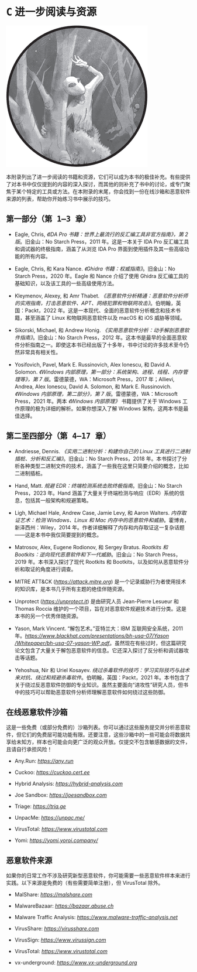<hgroup>

# <samp class="SANS_Futura_Std_Bold_Condensed_B_11">C</samp> <samp class="SANS_Dogma_OT_Bold_B_11">进一步阅读与资源</samp>

</hgroup>

![](img/opener.jpg)

本附录列出了进一步阅读的书籍和资源，它们可以成为本书的极佳补充。有些提供了对本书中仅仅提到的内容的深入探讨，而其他的则补充了书中的讨论，或专门聚焦于某个特定的工具或方法。在本附录的末尾，你会找到一份在线沙箱和恶意软件来源的列表，帮助你开始练习书中展示的技巧。

## <samp class="SANS_Futura_Std_Bold_B_11">第一部分（第 1–3 章）</samp>

+   Eagle, Chris, *《IDA Pro 书籍：世界上最流行的反汇编工具非官方指南》，第 2 版*。旧金山：No Starch Press，2011 年。这是一本关于 IDA Pro 反汇编工具和调试器的终极指南，涵盖了从浏览 IDA Pro 界面到使用插件及其一些高级功能的所有内容。

+   Eagle, Chris, 和 Kara Nance. *《Ghidra 书籍：权威指南》*。旧金山：No Starch Press，2020 年。Eagle 和 Nance 介绍了使用 Ghidra 反汇编工具的基础知识，以及该工具的一些高级使用方法。

+   Kleymenov, Alexey, 和 Amr Thabet. *《恶意软件分析精通：恶意软件分析师的实用指南，打击恶意软件、APT、网络犯罪和物联网攻击》*。伯明翰，英国：Packt，2022 年。这是一本现代、全面的恶意软件分析概念和技术书籍，甚至涵盖了 Linux 和物联网恶意软件以及 macOS 和 iOS 威胁等领域。

+   Sikorski, Michael, 和 Andrew Honig. *《实用恶意软件分析：动手解剖恶意软件指南》*。旧金山：No Starch Press，2012 年。这本书是最早的全面恶意软件分析指南之一。即使这本书已经出版了十多年，书中讨论的许多技术至今仍然非常具有相关性。

+   Yosifovich, Pavel, Mark E. Russinovich, Alex Ionescu, 和 David A. Solomon. *《Windows 内部原理，第一部分：系统架构、进程、线程、内存管理等》，第 7 版*。雷德蒙德，WA：Microsoft Press，2017 年；Allievi, Andrea, Alex Ionescu, David A. Solomon, 和 Mark E. Russinovich. *《Windows 内部原理，第二部分》，第 7 版*。雷德蒙德，WA：Microsoft Press，2021 年。两本 *《Windows 内部原理》* 书籍提供了关于 Windows 工作原理的极为详细的解析。如果你想深入了解 Windows 架构，这两本书是最佳选择。

## <samp class="SANS_Futura_Std_Bold_B_11">第二至四部分（第 4–17 章）</samp>

+   Andriesse, Dennis. *《实用二进制分析：构建你自己的 Linux 工具进行二进制插桩、分析和反汇编》*。旧金山：No Starch Press，2018 年。本书探讨了分析各种类型二进制文件的技术，涵盖了一些我在这里只简要介绍的概念，比如二进制插桩。

+   Hand, Matt. *规避 EDR：终端检测系统击败终极指南*。旧金山：No Starch Press，2023 年。Hand 涵盖了大量关于终端检测与响应（EDR）系统的信息，包括其一般架构和规避策略。

+   Ligh, Michael Hale, Andrew Case, Jamie Levy, 和 Aaron Walters. *内存取证艺术：检测 Windows、Linux 和 Mac 内存中的恶意软件和威胁*。霍博肯，新泽西州：Wiley，2014 年。作者详细解释了内存和内存取证这一复杂话题——这是本书中我仅简要提到的概念。

+   Matrosov, Alex, Eugene Rodionov, 和 Sergey Bratus. *Rootkits 和 Bootkits：逆向现代恶意软件和下一代威胁*。旧金山：No Starch Press，2019 年。本书深入探讨了现代 Rootkits 和 Bootkits，以及如何从恶意软件分析和取证的角度进行调查。

+   MITRE ATT&CK ([*https://<wbr>attack<wbr>.mitre<wbr>.org*](https://attack.mitre.org)) 是一个记录威胁行为者使用技术的知识库，是本书几乎所有主题的绝佳伴随资源。

+   Unprotect ([*https://<wbr>unprotect<wbr>.it*](https://unprotect.it)) 是由研究人员 Jean-Pierre Lesueur 和 Thomas Roccia 维护的一个项目，旨在对恶意软件规避技术进行分类。这是本书的另一个优秀伴随资源。

+   Yason, Mark Vincent. “解包艺术。”亚特兰大：IBM 互联网安全系统，2011 年。[*https://<wbr>www<wbr>.blackhat<wbr>.com<wbr>/presentations<wbr>/bh<wbr>-usa<wbr>-07<wbr>/Yason<wbr>/Whitepaper<wbr>/bh<wbr>-usa<wbr>-07<wbr>-yason<wbr>-WP<wbr>.pdf*](https://www.blackhat.com/presentations/bh-usa-07/Yason/Whitepaper/bh-usa-07-yason-WP.pdf)。虽然现在有些过时，但这篇研究论文包含了大量关于解包恶意软件的信息。它还深入探讨了反分析和调试器攻击等话题。

+   Yehoshua, Nir 和 Uriel Kosayev. *绕过杀毒软件的技巧：学习实际技巧与战术来对抗、绕过和规避杀毒软件*。伯明翰，英国：Packt，2021 年。本书包含了关于绕过反恶意软件防御的专业知识。虽然主要面向“进攻性”研究人员，但书中的技巧可以帮助恶意软件分析师理解恶意软件如何绕过这些防御。

## <samp class="SANS_Futura_Std_Bold_B_11">在线恶意软件沙箱</samp>

这是一些免费（或部分免费的）沙箱列表。你可以通过这些服务提交并分析恶意软件，但它们的免费层可能功能有限。还要注意，这些沙箱中的一些可能会将数据共享给未知方，样本也可能会向更广泛的观众开放。仅提交不包含敏感数据的文件，且请自行承担风险！

+   Any.Run: [*https://<wbr>any<wbr>.run*](https://any.run)

+   Cuckoo: [*https://<wbr>cuckoo<wbr>.cert<wbr>.ee*](https://cuckoo.cert.ee)

+   Hybrid Analysis: [*https://<wbr>hybrid<wbr>-analysis<wbr>.com*](https://hybrid-analysis.com)

+   Joe Sandbox: [*https://<wbr>joesandbox<wbr>.com*](https://joesandbox.com)

+   Triage: [*https://<wbr>tria<wbr>.ge*](https://tria.ge)

+   UnpacMe: [*https://<wbr>unpac<wbr>.me<wbr>/*](https://unpac.me/)

+   VirusTotal: [*https://<wbr>www<wbr>.virustotal<wbr>.com*](https://www.virustotal.com)

+   Yomi: [*https://<wbr>yomi<wbr>.yoroi<wbr>.company<wbr>/*](https://yomi.yoroi.company/)

## <samp class="SANS_Futura_Std_Bold_B_11">恶意软件来源</samp>

如果你的日常工作不涉及研究新型恶意软件，你可能需要一些恶意软件样本来进行实践。以下来源是免费的（有些需要简单注册），但 VirusTotal 除外。

+   MalShare: [*https://<wbr>malshare<wbr>.com*](https://malshare.com)

+   MalwareBazaar: [*https://<wbr>bazaar<wbr>.abuse<wbr>.ch*](https://bazaar.abuse.ch)

+   Malware Traffic Analysis: [*https://<wbr>www<wbr>.malware<wbr>-traffic<wbr>-analysis<wbr>.net*](https://www.malware-traffic-analysis.net)

+   VirusShare: [*https://<wbr>virusshare<wbr>.com*](https://virusshare.com)

+   VirusSign: [*https://<wbr>www<wbr>.virussign<wbr>.com*](https://www.virussign.com)

+   VirusTotal: [*https://<wbr>www<wbr>.virustotal<wbr>.com*](https://www.virustotal.com)

+   vx-underground: [*https://<wbr>www<wbr>.vx<wbr>-underground<wbr>.org*](https://www.vx-underground.org)

